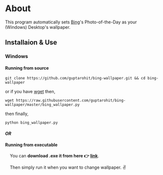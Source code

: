 # About
This program automatically sets [Bing](http://www.bing.com/)'s Photo-of-the-Day as your (Windows) Desktop's wallpaper.


## Installaion & Use

### Windows

#### Running from source

```
git clone https://github.com/guptarohit/bing-wallpaper.git && cd bing-wallpaper
```

or if you have [wget](http://gnuwin32.sourceforge.net/packages/wget.htm) then,
```
wget https://raw.githubusercontent.com/guptarohit/bing-wallpaper/master/bing_wallpaper.py
```
then finally,
```
python bing_wallpaper.py
```

#### _OR_

#### Running from executable

&nbsp;&nbsp;&nbsp;&nbsp;You can **download .exe it from here :point_right: [link](https://raw.githubusercontent.com/guptarohit/bing-wallpaper/master/bing_wallpaper.exe)**.

&nbsp;&nbsp;&nbsp;&nbsp;Then simply run it when you want to change wallpaper. :v:
